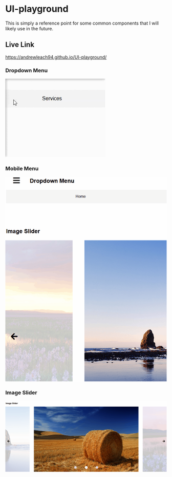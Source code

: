 # UI-playground

This is simply a reference point for some common components that I will likely use in the future.

## Live Link
https://andrewleach94.github.io/UI-playground/


### Dropdown Menu

![dropdown-menu](demo/dropdown.gif)

### Mobile Menu

![mobile-menu](demo/mobile-menu.gif)

### Image Slider

![image-slider](demo/image-slider.gif)
